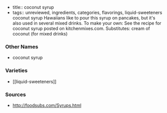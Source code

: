 - title:: coconut syrup
- tags:: unreviewed, ingredients, categories, flavorings, liquid-sweeteners
coconut syrup Hawaiians like to pour this syrup on pancakes, but it's also used in several mixed drinks. To make your own: See the recipe for coconut syrup posted on kitchenmixes.com. Substitutes: cream of coconut (for mixed drinks)

### Other Names

* coconut syrup

### Varieties

* [[liquid-sweeteners]]

### Sources
* http://foodsubs.com/Syrups.html
